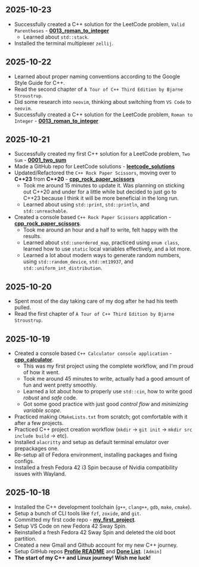 ## 2025-10-23

- Successfully created a C++ solution for the LeetCode problem, `Valid Parentheses` - **[0013_roman_to_integer](https://github.com/pointerchain/leetcode_solutions/tree/8c25db692b95652fcd13c8f23d0b1e2f6ece3e13/0020_valid_parentheses)**
    - Learned about `std::stack`.
- Installed the terminal multiplexer `zellij`.

## 2025-10-22

- Learned about proper naming conventions according to the Google Style Guide for C++.
- Read the second chapter of `A Tour of C++ Third Edition by Bjarne Stroustrup`.
- Did some research into `neovim`, thinking about switching from `VS Code` to `neovim`.
- Successfully created a C++ solution for the LeetCode problem, `Roman to Integer` - **[0013_roman_to_integer](https://github.com/pointerchain/leetcode_solutions/tree/d6a34cbe57ccabfb61d802cff7e15f18fc7833f0/0013_roman_to_integer)**

## 2025-10-21

- Successfully created my first C++ solution for a LeetCode problem, `Two Sum` - **[0001_two_sum](https://github.com/pointerchain/leetcode_solutions/tree/8648d6acc5e577919ba518c975ee7280c1dd08df/0001_two_sum)**
- Made a GitHub repo for LeetCode solutions - **[leetcode_solutions](https://github.com/pointerchain/leetcode_solutions)**
- Updated/Refactored the `C++ Rock Paper Scissors`, moving over to **C++23** from **C++20** - **[cpp_rock_paper_scissors](https://github.com/pointerchain/cpp_rock_paper_scissors/tree/17006e4f783e4b4259da433b7e74fd3c9b11a0bf)**
    - Took me around 15 minutes to update it. Was planning on sticking out C++20 and under for a little while but decided to just go to C++23 because I think it will be more beneficial in the long run.
    - Learned about using `std::print`, `std::println`, and `std::unreachable`.
- Created a console based `C++ Rock Paper Scissors` application - **[cpp_rock_paper_scissors](https://github.com/pointerchain/cpp_rock_paper_scissors/tree/2c349137b2d187d980a3bcf6dd214c399e72a099)**.
    - Took me around an hour and a half to write, felt happy with the results.
    - Learned about `std::unordered_map`, practiced using `enum class`, learned how to use `static` local variables effectively, and a lot more.
    - Learned a lot about modern ways to generate random numbers, using `std::random_device`, `std::mt19937`, and `std::uniform_int_distribution`.

## 2025-10-20

- Spent most of the day taking care of my dog after he had his teeth pulled.
- Read the first chapter of `A Tour of C++ Third Edition by Bjarne Stroustrup`.

## 2025-10-19

- Created a console based `C++ Calculator console application` - **[cpp_calculator](https://github.com/pointerchain/cpp_calculator/tree/42b5cceeb532d98bd5c1b34d91f5128bd9170014)**.
    - This was my first project using the complete workflow, and I'm proud of how it went.
    - Took me around 45 minutes to write, actually had a good amount of fun and went pretty smoothly.
    - Learned a lot about how to properly use `std::cin`, how to write good *robust* and *safe* code.
    - Got some good practice with just good *control flow* and *minimizing variable scope*. 
- Practiced making `CMakeLists.txt` from scratch; got comfortable with it after a few projects.
- Practiced C++ project creation workflow (`mkdir` -> `git init` -> `mkdir src include build` -> etc).
- Installed `alacritty` and setup as default terminal emulator over prepackages one.
- Re-setup all of Fedora environment, installing packages and fixing configs.
- Installed a fresh Fedora 42 i3 Spin because of Nvidia compatibility issues with Wayland.

## 2025-10-18

- Installed the C++ development toolchain (`g++`, `clang++`, `gdb`, `make`, `cmake`).
- Setup a bunch of CLI tools like `fzf`, `zoxide`, and `git`.
- Committed my first code repo - **[my_first_project](https://github.com/pointerchain/pointerchain)**.
- Setup VS Code on new Fedora 42 Sway Spin.
- Reinstalled a fresh Fedora 42 Sway Spin and deleted the old boot partition.
- Created a new Gmail and Github account for my new C++ journey. 
- Setup GitHub repos **[Profile README](https://github.com/pointerchain/pointerchain)** and **[Done List](https://github.com/pointerchain/my_cpp_journey)**. `[Admin]`
- **The start of my C++ and Linux journey! Wish me luck!**
